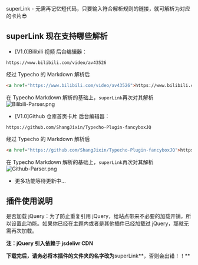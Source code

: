 superLink - 无需再记忆短代码，只要输入符合解析规则的链接，就可解析为对应的卡片😎

## superLink 现在支持哪些解析
- [V1.0]Bilibili 视频
后台编辑器：
```
https://www.bilibili.com/video/av43526
```
经过 Typecho 的 Markdown 解析后
```HTML
<a href="https://www.bilibili.com/video/av43526">https://www.bilibili.com/video/av43526</a>
```
在 Typecho Markdown 解析的基础上，`superLink`再次对其解析
![Bilibili-Parser.png](https://i.loli.net/2020/10/30/nCPVLlwQIURX16i.png)

- [V1.0]Github 仓库首页卡片
后台编辑器：
```
https://github.com/ShangJixin/Typecho-Plugin-fancyboxJQ
```
经过 Typecho 的 Markdown 解析后
```HTML
<a href="https://github.com/ShangJixin/Typecho-Plugin-fancyboxJQ">https://github.com/ShangJixin/Typecho-Plugin-fancyboxJQ</a>
```
在 Typecho Markdown 解析的基础上，`superLink`再次对其解析
![Github-Parser.png](https://i.loli.net/2020/10/30/FrJjHfoXPt4VYCx.png)

- 更多功能等待更新中...

## 插件使用说明
是否加载 jQuery：为了防止重复引用 jQuery，给站点带来不必要的加载开销，所以设置此功能。如果你已经在主题内或者是其他插件已经加载过 jQuery，那就无需再次加载。

**注：jQuery 引入依赖于 jsdelivr CDN**

**下载完后，请务必将本插件的文件夹的名字改为**superLink**，否则会出错！！**
